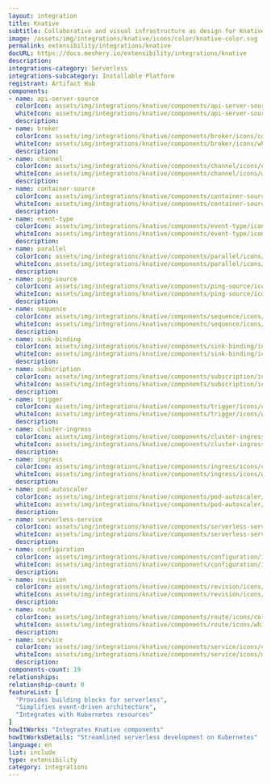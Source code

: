 ```yaml
---
layout: integration
title: Knative
subtitle: Collaborative and visual infrastructure as design for Knative
image: /assets/img/integrations/knative/icons/color/knative-color.svg
permalink: extensibility/integrations/knative
docURL: https://docs.meshery.io/extensibility/integrations/knative
description: 
integrations-category: Serverless
integrations-subcategory: Installable Platform
registrant: Artifact Hub
components: 
- name: api-server-source
  colorIcon: assets/img/integrations/knative/components/api-server-source/icons/color/api-server-source-color.svg
  whiteIcon: assets/img/integrations/knative/components/api-server-source/icons/white/api-server-source-white.svg
  description: 
- name: broker
  colorIcon: assets/img/integrations/knative/components/broker/icons/color/broker-color.svg
  whiteIcon: assets/img/integrations/knative/components/broker/icons/white/broker-white.svg
  description: 
- name: channel
  colorIcon: assets/img/integrations/knative/components/channel/icons/color/channel-color.svg
  whiteIcon: assets/img/integrations/knative/components/channel/icons/white/channel-white.svg
  description: 
- name: container-source
  colorIcon: assets/img/integrations/knative/components/container-source/icons/color/container-source-color.svg
  whiteIcon: assets/img/integrations/knative/components/container-source/icons/white/container-source-white.svg
  description: 
- name: event-type
  colorIcon: assets/img/integrations/knative/components/event-type/icons/color/event-type-color.svg
  whiteIcon: assets/img/integrations/knative/components/event-type/icons/white/event-type-white.svg
  description: 
- name: parallel
  colorIcon: assets/img/integrations/knative/components/parallel/icons/color/parallel-color.svg
  whiteIcon: assets/img/integrations/knative/components/parallel/icons/white/parallel-white.svg
  description: 
- name: ping-source
  colorIcon: assets/img/integrations/knative/components/ping-source/icons/color/ping-source-color.svg
  whiteIcon: assets/img/integrations/knative/components/ping-source/icons/white/ping-source-white.svg
  description: 
- name: sequence
  colorIcon: assets/img/integrations/knative/components/sequence/icons/color/sequence-color.svg
  whiteIcon: assets/img/integrations/knative/components/sequence/icons/white/sequence-white.svg
  description: 
- name: sink-binding
  colorIcon: assets/img/integrations/knative/components/sink-binding/icons/color/sink-binding-color.svg
  whiteIcon: assets/img/integrations/knative/components/sink-binding/icons/white/sink-binding-white.svg
  description: 
- name: subscription
  colorIcon: assets/img/integrations/knative/components/subscription/icons/color/subscription-color.svg
  whiteIcon: assets/img/integrations/knative/components/subscription/icons/white/subscription-white.svg
  description: 
- name: trigger
  colorIcon: assets/img/integrations/knative/components/trigger/icons/color/trigger-color.svg
  whiteIcon: assets/img/integrations/knative/components/trigger/icons/white/trigger-white.svg
  description: 
- name: cluster-ingress
  colorIcon: assets/img/integrations/knative/components/cluster-ingress/icons/color/cluster-ingress-color.svg
  whiteIcon: assets/img/integrations/knative/components/cluster-ingress/icons/white/cluster-ingress-white.svg
  description: 
- name: ingress
  colorIcon: assets/img/integrations/knative/components/ingress/icons/color/ingress-color.svg
  whiteIcon: assets/img/integrations/knative/components/ingress/icons/white/ingress-white.svg
  description: 
- name: pod-autoscaler
  colorIcon: assets/img/integrations/knative/components/pod-autoscaler/icons/color/pod-autoscaler-color.svg
  whiteIcon: assets/img/integrations/knative/components/pod-autoscaler/icons/white/pod-autoscaler-white.svg
  description: 
- name: serverless-service
  colorIcon: assets/img/integrations/knative/components/serverless-service/icons/color/serverless-service-color.svg
  whiteIcon: assets/img/integrations/knative/components/serverless-service/icons/white/serverless-service-white.svg
  description: 
- name: configuration
  colorIcon: assets/img/integrations/knative/components/configuration/icons/color/configuration-color.svg
  whiteIcon: assets/img/integrations/knative/components/configuration/icons/white/configuration-white.svg
  description: 
- name: revision
  colorIcon: assets/img/integrations/knative/components/revision/icons/color/revision-color.svg
  whiteIcon: assets/img/integrations/knative/components/revision/icons/white/revision-white.svg
  description: 
- name: route
  colorIcon: assets/img/integrations/knative/components/route/icons/color/route-color.svg
  whiteIcon: assets/img/integrations/knative/components/route/icons/white/route-white.svg
  description: 
- name: service
  colorIcon: assets/img/integrations/knative/components/service/icons/color/service-color.svg
  whiteIcon: assets/img/integrations/knative/components/service/icons/white/service-white.svg
  description: 
components-count: 19
relationships: 
relationship-count: 0
featureList: [
  "Provides building blocks for serverless",
  "Simplifies event-driven architecture",
  "Integrates with Kubernetes resources"
]
howItWorks: "Integrates Knative components"
howItWorksDetails: "Streamlined serverless development on Kubernetes"
language: en
list: include
type: extensibility
category: integrations
---
```

